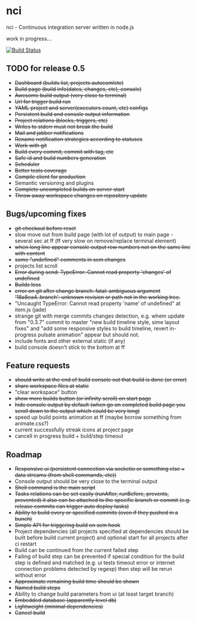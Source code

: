 # nci

nci - Continuous integration server written in node.js

work in progress...

[![Build Status](https://travis-ci.org/node-ci/nci.svg?branch=master)](https://travis-ci.org/node-ci/nci)

## TODO for release 0.5

* ~~Dashboard (builds list, projects autocomlete)~~
* ~~Build page (build info(dates, changes, etc), console)~~
* ~~Awesome build output (very close to terminal)~~
* ~~Url for trigger build run~~
* ~~YAML project and server(executors count, etc) configs~~
* ~~Persistent build and console output information~~
* ~~Project relations (blocks, triggers, etc)~~
* ~~Writes to stderr must not break the build~~
* ~~Mail and jabber notifications~~
* ~~Rename notification strategies according to statuses~~
* ~~Work with git~~
* ~~Build every commit, commit with tag, etc~~
* ~~Safe id and build numbers generation~~
* ~~Scheduler~~
* ~~Better tests coverage~~
* ~~Compile client for production~~
* Semantic versioning and plugins
* ~~Complete uncompleted builds on server start~~
* ~~Throw away workspace changes on repository update~~


## Bugs/upcoming fixes

* ~~git checkout before reset~~
* slow move out from build page (with lot of output) to main page - several sec
at ff (ff very slow on remove/replace terminal element)
* ~~when long line appear console output row numbers not on the same line with
content~~
* ~~some "undefined" comments in scm changes~~
* projects list scroll
* ~~Error during send: TypeError: Cannot read property 'changes' of undefined~~
* ~~Builds loss~~
* ~~error on git after change branch: fatal: ambiguous argument '18a8ea4..branch':
unknown revision or path not in the working tree.~~
* "Uncaught TypeError: Cannot read property 'name' of undefined" at item.js (jade)
* strange git with merge commits changes detection, e.g. whem update from
"0.3.7" commit to master "new build timeline style, sime layout fixes" and
"add some responsive styles to build timeline, revert in-progress pulsate
animation" appear but should not.
* include fonts and other external static (if any)
* build console doesn't stick to the bottom at ff


## Feature requests

* ~~should write at the end of build console out that build is done (or error)~~
* ~~share workspace files at static~~
* "clear workspace" button
* ~~show more builds button (or infinity scroll) on start page~~
* ~~hide console output by default (when go on completed build page you scroll
down to the output which could be very long)~~
* speed up build points animation at ff (maybe borrow something from animate.css?)
* current successfully streak icons at project page
* cancell in progress build + buld/step timeout


## Roadmap

* ~~Responsive ui (persistent connection via socketio or something else +
data streams (from shell commands, etc))~~
* Console output should be very close to the terminal output
* ~~Shell command is the main script~~
* ~~Tasks relations can be set easily (runAfter, runBefore, prevents, prevented)
it also can be attached to the specific branch or commit (e.g. release commits
can trigger auto deploy tasks)~~
* ~~Ability to build every or specified commits (even if they pushed in a bunch)~~
* ~~Simple API for triggering build on scm hook~~
* Project dependencies (all projects specified at dependencies should be built
before build current project) and optional start for all projects after ci
restart
* Build can be continued from the current failed step
* Failing of build step can be prevented if special condition for the build step
is defined and matched (e.g. ui tests timeout error or internet connection
problems detected by regexp) then step will be rerun without error
* ~~Approximate remaining build time should be shown~~
* ~~Named build steps~~
* Ability to change build parameters from ui (at least target branch)
* ~~Embedded database (apparently level db)~~
* ~~Lightweight (minimal dependencies)~~
* ~~Cancel build~~
